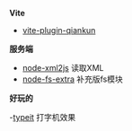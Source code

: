 

**Vite**

- [vite-plugin-qiankun](https://github.com/tengmaoqing/vite-plugin-qiankun)

**服务端**

- [node-xml2js](https://github.com/Leonidas-from-XIV/node-xml2js) 读取XML
- [node-fs-extra](https://github.com/jprichardson/node-fs-extra) 补充版fs模块

**好玩的**



-[typeit](https://github.com/alexmacarthur/typeit) 打字机效果
